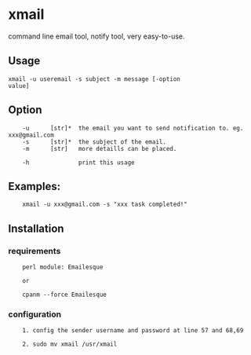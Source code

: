 # xmail
command line email tool, notify tool, very easy-to-use.

## Usage

<code>xmail -u useremail -s subject -m message [-option value]</code>

## Option

        -u      [str]*  the email you want to send notification to. eg. xxx@gmail.com
        -s      [str]*  the subject of the email.
        -m      [str]   more detaills can be placed.  
                            
        -h              print this usage        



## Examples:

        xmail -u xxx@gmail.com -s "xxx task completed!"                


## Installation


### requirements
 
        perl module: Emailesque
 
        or
        
        cpanm --force Emailesque

### configuration

        1. config the sender username and password at line 57 and 68,69 

        2. sudo mv xmail /usr/xmail

  

